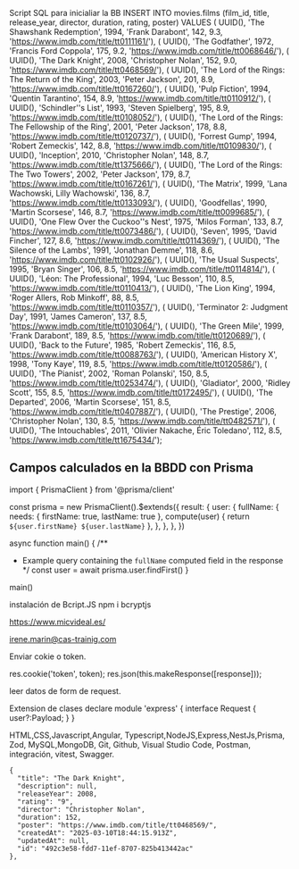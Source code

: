 Script SQL para inicialiar la BB
INSERT INTO movies.films (film_id, title, release_year, director, duration, rating, poster)
VALUES
( UUID(), 'The Shawshank Redemption', 1994, 'Frank Darabont', 142, 9.3, 'https://www.imdb.com/title/tt0111161/'),
( UUID(), 'The Godfather', 1972, 'Francis Ford Coppola', 175, 9.2, 'https://www.imdb.com/title/tt0068646/'),
( UUID(), 'The Dark Knight', 2008, 'Christopher Nolan', 152, 9.0, 'https://www.imdb.com/title/tt0468569/'),
( UUID(), 'The Lord of the Rings: The Return of the King', 2003, 'Peter Jackson', 201, 8.9, 'https://www.imdb.com/title/tt0167260/'),
( UUID(), 'Pulp Fiction', 1994, 'Quentin Tarantino', 154, 8.9, 'https://www.imdb.com/title/tt0110912/'),
( UUID(), 'Schindler''s List', 1993, 'Steven Spielberg', 195, 8.9, 'https://www.imdb.com/title/tt0108052/'),
( UUID(), 'The Lord of the Rings: The Fellowship of the Ring', 2001, 'Peter Jackson', 178, 8.8, 'https://www.imdb.com/title/tt0120737/'),
( UUID(), 'Forrest Gump', 1994, 'Robert Zemeckis', 142, 8.8, 'https://www.imdb.com/title/tt0109830/'),
( UUID(), 'Inception', 2010, 'Christopher Nolan', 148, 8.7, 'https://www.imdb.com/title/tt1375666/'),
( UUID(), 'The Lord of the Rings: The Two Towers', 2002, 'Peter Jackson', 179, 8.7, 'https://www.imdb.com/title/tt0167261/'),
( UUID(), 'The Matrix', 1999, 'Lana Wachowski, Lilly Wachowski', 136, 8.7, 'https://www.imdb.com/title/tt0133093/'),
( UUID(), 'Goodfellas', 1990, 'Martin Scorsese', 146, 8.7, 'https://www.imdb.com/title/tt0099685/'),
( UUID(), 'One Flew Over the Cuckoo''s Nest', 1975, 'Milos Forman', 133, 8.7, 'https://www.imdb.com/title/tt0073486/'),
( UUID(), 'Seven', 1995, 'David Fincher', 127, 8.6, 'https://www.imdb.com/title/tt0114369/'),
( UUID(), 'The Silence of the Lambs', 1991, 'Jonathan Demme', 118, 8.6, 'https://www.imdb.com/title/tt0102926/'),
( UUID(), 'The Usual Suspects', 1995, 'Bryan Singer', 106, 8.5, 'https://www.imdb.com/title/tt0114814/'),
( UUID(), 'Léon: The Professional', 1994, 'Luc Besson', 110, 8.5, 'https://www.imdb.com/title/tt0110413/'),
( UUID(), 'The Lion King', 1994, 'Roger Allers, Rob Minkoff', 88, 8.5, 'https://www.imdb.com/title/tt0110357/'),
( UUID(), 'Terminator 2: Judgment Day', 1991, 'James Cameron', 137, 8.5, 'https://www.imdb.com/title/tt0103064/'),
( UUID(), 'The Green Mile', 1999, 'Frank Darabont', 189, 8.5, 'https://www.imdb.com/title/tt0120689/'),
( UUID(), 'Back to the Future', 1985, 'Robert Zemeckis', 116, 8.5, 'https://www.imdb.com/title/tt0088763/'),
( UUID(), 'American History X', 1998, 'Tony Kaye', 119, 8.5, 'https://www.imdb.com/title/tt0120586/'),
( UUID(), 'The Pianist', 2002, 'Roman Polanski', 150, 8.5, 'https://www.imdb.com/title/tt0253474/'),
( UUID(), 'Gladiator', 2000, 'Ridley Scott', 155, 8.5, 'https://www.imdb.com/title/tt0172495/'),
( UUID(), 'The Departed', 2006, 'Martin Scorsese', 151, 8.5, 'https://www.imdb.com/title/tt0407887/'),
( UUID(), 'The Prestige', 2006, 'Christopher Nolan', 130, 8.5, 'https://www.imdb.com/title/tt0482571/'),
( UUID(), 'The Intouchables', 2011, 'Olivier Nakache, Éric Toledano', 112, 8.5, 'https://www.imdb.com/title/tt1675434/');

## Campos calculados en la BBDD con Prisma

import { PrismaClient } from '@prisma/client'

const prisma = new PrismaClient().$extends({
  result: {
    user: {
      fullName: {
        needs: { firstName: true, lastName: true },
        compute(user) {
          return `${user.firstName} ${user.lastName}`
},
},
},
},
})

async function main() {
/\*\*

- Example query containing the `fullName` computed field in the response
  \*/
  const user = await prisma.user.findFirst()
  }

main()

instalación de Bcript.JS
npm i bcryptjs

https://www.micvideal.es/

irene.marin@cas-trainig.com

Enviar cokie o token.

res.cookie('token', token);
res.json(this.makeResponse([response]));

leer datos de form de request.

Extension de clases
declare module 'express' {
interface Request {
user?:Payload;
}
}

HTML,CSS,Javascript,Angular, Typescript,NodeJS,Express,NestJs,Prisma, Zod, MySQL,MongoDB, Git, Github, Visual Studio Code, Postman, integración, vitest, Swagger.

    {
      "title": "The Dark Knight",
      "description": null,
      "releaseYear": 2008,
      "rating": "9",
      "director": "Christopher Nolan",
      "duration": 152,
      "poster": "https://www.imdb.com/title/tt0468569/",
      "createdAt": "2025-03-10T18:44:15.913Z",
      "updatedAt": null,
      "id": "492c3e58-fdd7-11ef-8707-825b413442ac"
    },
